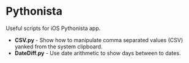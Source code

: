 Pythonista
==========

Useful scripts for iOS Pythonista app.

- **CSV.py** - Show how to manipulate comma separated values (CSV) yanked from the system clipboard.
- **DateDiff.py** - Use date arithmetic to show days between to dates.
